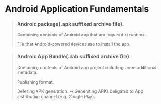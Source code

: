 # Android Application Fundamentals

> ### Android package(.apk suffixed archive file).
>
> Containing contents of Android app that are required at runtime.
>
> File that Android-powered devices use to install the app.

> ### Android App Bundle(.aab suffixed archive file).
>
> Containing contents of Android app project including some additional metadata.
>
> Publishing format.
>
> Defering APK generation.
> -> Generating APKs deligated to App distributing channel (e.g. Google Play).

